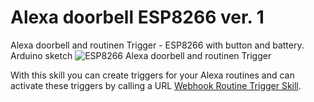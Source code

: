 # Alexa doorbell ESP8266 ver. 1
Alexa doorbell and routinen Trigger - ESP8266 with button and battery. Arduino sketch
![ESP8266 Alexa doorbell and routinen Trigger](/assets/images/ButtionAlexa.png)

With this skill you can create triggers for your Alexa routines and can activate these triggers by calling a URL [Webhook Routine Trigger Skill](https://trigger.esp8266-server.de/).
